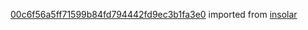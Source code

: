 [00c6f56a5ff71599b84fd794442fd9ec3b1fa3e0](https://github.com/insolar/insolar/commit/00c6f56a5ff71599b84fd794442fd9ec3b1fa3e0) imported from [insolar](https://github.com/insolar/insolar)
